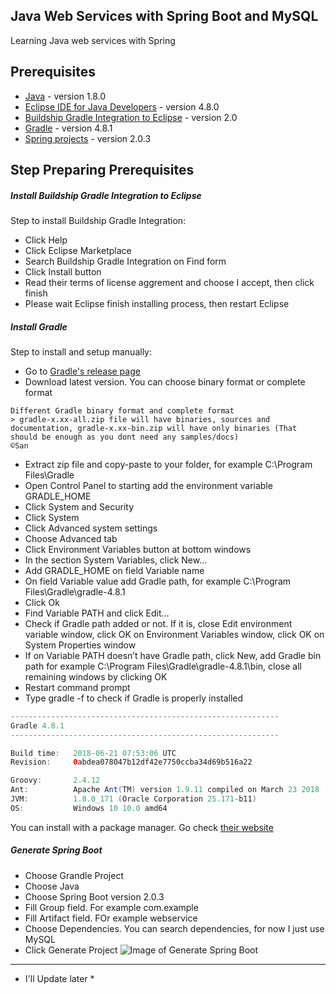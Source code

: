 ## Java Web Services with Spring Boot and MySQL ##
Learning Java web services with Spring



## Prerequisites ##
- [Java](https://java.com) - version 1.8.0
- [Eclipse IDE for Java Developers](http://www.eclipse.org/) - version 4.8.0
- [Buildship Gradle Integration to Eclipse](hhttps://projects.eclipse.org/projects/tools.buildship) - version 2.0
- [Gradle](https://gradle.org/) - version 4.8.1
- [Spring projects](https://start.spring.io/) - version 2.0.3



## Step Preparing Prerequisites ##

##### Install Buildship Gradle Integration to Eclipse #####
Step to install Buildship Gradle Integration:
- Click Help
- Click Eclipse Marketplace
- Search Buildship Gradle Integration on Find form
- Click Install button
- Read their terms of license aggrement and choose I accept, then click finish
- Please wait Eclipse finish installing process, then restart Eclipse 


##### Install Gradle #####
Step to install and setup manually:
- Go to [Gradle's release page](https://gradle.org/releases/)
- Download latest version. You can choose binary format or complete format
```
Different Gradle binary format and complete format
> gradle-x.xx-all.zip file will have binaries, sources and documentation, gradle-x.xx-bin.zip will have only binaries (That should be enough as you dont need any samples/docs)
©San
```
- Extract zip file and copy-paste to your folder, for example C:\Program Files\Gradle
- Open Control Panel to starting add the environment variable GRADLE_HOME
- Click System and Security
- Click System 
- Click Advanced system settings
- Choose Advanced tab 
- Click Environment Variables button at bottom windows
- In the section System Variables, click New...
- Add GRADLE_HOME on field Variable name
- On field Variable value add Gradle path, for example C:\Program Files\Gradle\gradle-4.8.1
- Click Ok
- Find Variable PATH and click Edit…
- Check if Gradle path added or not. If it is, close Edit environment variable window, click OK on Environment Variables window, click OK on System Properties window
- If on Variable PATH doesn’t have Gradle path, click New, add Gradle bin path for example C:\Program Files\Gradle\gradle-4.8.1\bin, close all remaining windows by clicking OK
- Restart command prompt
- Type gradle -f to check if Gradle is properly installed
```gradle
------------------------------------------------------------
Gradle 4.8.1
------------------------------------------------------------

Build time:   2018-06-21 07:53:06 UTC
Revision:     0abdea078047b12df42e7750ccba34d69b516a22

Groovy:       2.4.12
Ant:          Apache Ant(TM) version 1.9.11 compiled on March 23 2018
JVM:          1.8.0_171 (Oracle Corporation 25.171-b11)
OS:           Windows 10 10.0 amd64
```

You can install with a package manager. Go check [their website](https://gradle.org/install/)


##### Generate Spring Boot #####
- Choose Grandle Project
- Choose Java
- Choose Spring Boot version 2.0.3
- Fill Group field. For example com.example
- Fill Artifact field. FOr example webservice
- Choose Dependencies. You can search dependencies, for now I just use MySQL 
- Click Generate Project
![Image of Generate Spring Boot](https://github.com/laksmisetiawati/java-web-services-with-springboot-and-mysql/blob/master/img/Generate-Spring-Boot.JPG)



---


* I'll Update later *